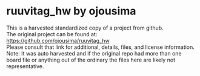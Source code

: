 
# ruuvitag_hw by ojousima  
This is a harvested standardized copy of a project from github.  
The original project can be found at:  
https://github.com/ojousima/ruuvitag_hw  
Please consult that link for additional, details, files, and license information.  
Note: It was auto harvested and if the original repo had more than one board file or anything out of the ordinary the files here are likely not representative.  
    